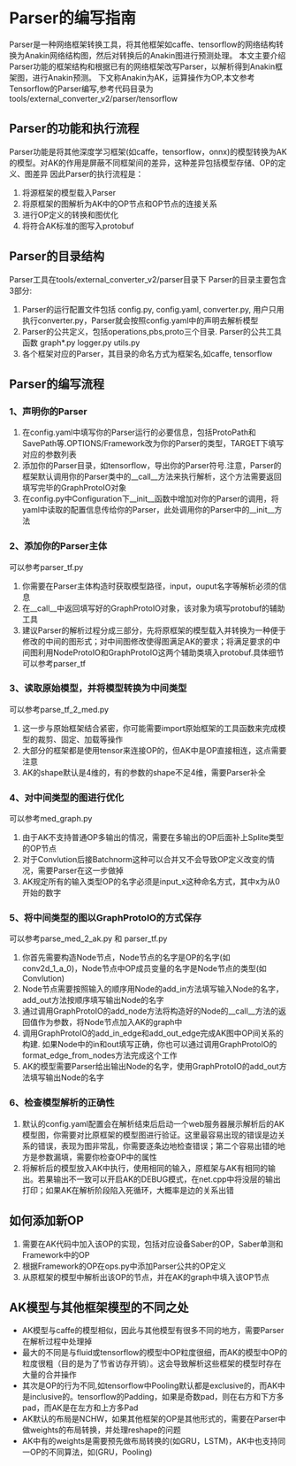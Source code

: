# Parser的编写指南

Parser是一种网络框架转换工具，将其他框架如caffe、tensorflow的网络结构转换为Anakin网络结构图，然后对转换后的Anakin图进行预测处理。
本文主要介绍Parser功能的框架结构和根据已有的网络框架改写Parser，以解析得到Anakin框架图，进行Anakin预测。
下文称Anakin为AK，运算操作为OP,本文参考Tensorflow的Parser编写,参考代码目录为tools/external_converter_v2/parser/tensorflow

## Parser的功能和执行流程

Parser功能是将其他深度学习框架(如caffe，tensorflow，onnx)的模型转换为AK的模型。对AK的作用是屏蔽不同框架间的差异，这种差异包括模型存储、OP的定义、图差异
因此Parser的执行流程是：
 1. 将源框架的模型载入Parser
 2. 将原框架的图解析为AK中的OP节点和OP节点的连接关系
 3. 进行OP定义的转换和图优化
 4. 将符合AK标准的图写入protobuf
 
## Parser的目录结构

Parser工具在tools/external_converter_v2/parser目录下
Parser的目录主要包含3部分:
 1. Parser的运行配置文件包括 config.py, config.yaml, converter.py, 用户只用执行converter.py，Parser就会按照config.yaml中的声明去解析模型
 2. Parser的公共定义，包括operations,pbs,proto三个目录. Parser的公共工具函数 graph*.py logger.py utils.py
 3. 各个框架对应的Parser，其目录的命名方式为框架名,如caffe, tensorflow
 
## Parser的编写流程

### 1、声明你的Parser

 1. 在config.yaml中填写你的Parser运行的必要信息，包括ProtoPath和SavePath等.OPTIONS/Framework改为你的Parser的类型，TARGET下填写对应的参数列表
 2. 添加你的Parser目录，如tensorflow，导出你的Parser符号.注意，Parser的框架默认调用你的Parser类中的__call__方法来执行解析，这个方法需要返回填写完毕的GraphProtoIO对象
 3. 在config.py中Configuration下__init__函数中增加对你的Parser的调用，将yaml中读取的配置信息传给你的Parser，此处调用你的Parser中的__init__方法
 
### 2、添加你的Parser主体

可以参考parser_tf.py
 1. 你需要在Parser主体构造时获取模型路径，input，ouput名字等解析必须的信息
 2. 在__call__中返回填写好的GraphProtoIO对象，该对象为填写protobuf的辅助工具
 3. 建议Parser的解析过程分成三部分，先将原框架的模型载入并转换为一种便于修改的中间的图形式；对中间图修改使得图满足AK的要求；将满足要求的中间图利用NodeProtoIO和GraphProtoIO这两个辅助类填入protobuf.具体细节可以参考parser_tf
 
### 3、读取原始模型，并将模型转换为中间类型

可以参考parse_tf_2_med.py
 1. 这一步与原始框架结合紧密，你可能需要import原始框架的工具函数来完成模型的裁剪、固定、加载等操作
 2. 大部分的框架都是使用tensor来连接OP的，但AK中是OP直接相连，这点需要注意
 3. AK的shape默认是4维的，有的参数的shape不足4维，需要Parser补全
 
### 4、对中间类型的图进行优化

可以参考med_graph.py
 1. 由于AK不支持普通OP多输出的情况，需要在多输出的OP后面补上Splite类型的OP节点
 2. 对于Convlution后接Batchnorm这种可以合并又不会导致OP定义改变的情况，需要Parser在这一步做掉
 3. AK规定所有的输入类型OP的名字必须是input_x这种命名方式，其中x为从0开始的数字

### 5、将中间类型的图以GraphProtoIO的方式保存

可以参考parse_med_2_ak.py 和 parser_tf.py
 1. 你首先需要构造Node节点，Node节点的名字是OP的名字(如conv2d_1_a_0)，Node节点中OP成员变量的名字是Node节点的类型(如Convlution)
 2. Node节点需要按照输入的顺序用Node的add_in方法填写输入Node的名字，add_out方法按顺序填写输出Node的名字
 3. 通过调用GraphProtoIO的add_node方法将构造好的Node的__call__方法的返回值作为参数，将Node节点加入AK的graph中
 4. 调用GraphProtoIO的add_in_edge和add_out_edge完成AK图中OP间关系的构建. 如果Node中的in和out填写正确，你也可以通过调用GraphProtoIO的format_edge_from_nodes方法完成这个工作
 5. AK的模型需要Parser给出输出Node的名字，使用GraphProtoIO的add_out方法填写输出Node的名字
 
### 6、检查模型解析的正确性

 1. 默认的config.yaml配置会在解析结束后启动一个web服务器展示解析后的AK模型图，你需要对比原框架的模型图进行验证。这里最容易出现的错误是边关系的错误，表现为图非常乱，你需要逐条边地检查错误；第二个容易出错的地方是参数漏填，需要你检查OP中的属性
 2. 将解析后的模型放入AK中执行，使用相同的输入，原框架与AK有相同的输出。若果输出不一致可以开启AK的DEBUG模式，在net.cpp中将没层的输出打印；如果AK在解析阶段陷入死循环，大概率是边的关系出错
 
## 如何添加新OP

 1. 需要在AK代码中加入该OP的实现，包括对应设备Saber的OP，Saber单测和Framework中的OP
 2. 根据Framework的OP在ops.py中添加Parser公共的OP定义
 3. 从原框架的模型中解析出该OP的节点，并在AK的graph中填入该OP节点
 
## AK模型与其他框架模型的不同之处

 + AK模型与caffe的模型相似，因此与其他模型有很多不同的地方，需要Parser在解析过程中处理掉
 + 最大的不同是与fluid或tensorflow的模型中OP粒度很细，而AK的模型中OP的粒度很粗（目的是为了节省访存开销）。这会导致解析这些框架的模型时存在大量的合并操作
 + 其次是OP的行为不同,如tensorflow中Pooling默认都是exclusive的，而AK中是inclusive的。tensorflow的Padding，如果是奇数pad，则在右方和下方多pad，而AK是在左方和上方多Pad
 + AK默认的布局是NCHW，如果其他框架的OP是其他形式的，需要在Parser中做weights的布局转换，并处理reshape的问题
 + AK中有的weights是需要预先做布局转换的(如GRU，LSTM)，AK中也支持同一OP的不同算法，如(GRU，Pooling)

